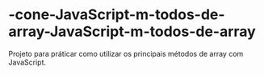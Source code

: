 # -cone-JavaScript-m-todos-de-array-JavaScript-m-todos-de-array
Projeto para práticar como utilizar os principais métodos de array com JavaScript.
